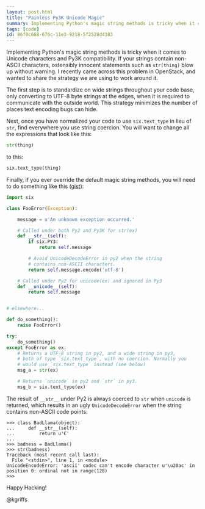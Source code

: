 ```yaml
---
layout: post.html
title: "Painless Py3K Unicode Magic"
summary: Implementing Python's magic string methods is tricky when it comes to Unicode characters and Py3K compatibility. I recently came across this problem in OpenStack, and wanted to share the strategy we are using to work around the issue.
tags: [code]
id: 86f0c668-676c-11e3-9218-5f2528d4383
---
```


Implementing Python's magic string methods is tricky when it comes to Unicode characters and Py3K compatibility. If your strings contain non-ASCII characters, ostensibly innocent statements such as `str(thing)` blow up without warning. I recently came across this problem in OpenStack, and wanted to share the strategy we are using to work around it.

The first step is to standardize on wide strings throughout your code base, only converting to UTF-8 byte strings at the edges, when it is required to communicate with the outside world. This strategy minimizes the number of places text encoding bugs can hide.

Next, once you have normalized your code to use `six.text_type` in lieu of `str`, find everywhere  you use string coercion. You will want to change all the expressions that look like this:

```python
str(thing)
```

to this:

```python
six.text_type(thing)
```

Finally, if you ever override the default magic string methods, you will need to do something like this ([gist](https://gist.github.com/kgriffs/7951625)):

```python
import six

class FooError(Exception):

    message = u'An unknown exception occurred.'

    # Called under both Py2 and Py3K for str(ex)
    def __str__(self):
        if six.PY3:
            return self.message

        # Avoid UnicodeDecodeError in py2 when the string
        # contains non-ASCII characters.
        return self.message.encode('utf-8')

    # Called under Py2 for unicode(ex) and ignored in Py3
    def __unicode__(self):
        return self.message


# elsewhere...

def do_something():
    raise FooError()

try:
    do_something()
except FooError as ex:
    # Returns a UTF-8 string in py2, and a wide string in py3,
    # both of type `six.text_type`, with no coercion. Normally you
    # would use `six.text_type` instead (see below)
    msg_a = str(ex)

    # Returns `unicode` in py2 and `str` in py3.
    msg_b = six.text_type(ex)
```

The result of `__str__` under Py2 is always coerced to `str` when `unicode` is returned, which results in an ugly `UnicodeDecodeError` when the string contains non-ASCII code points:

```pycon
>>> class BadLlama(object):
...     def __str__(self):
...         return u'€'
...
>>> badness = BadLlama()
>>> str(badness)
Traceback (most recent call last):
  File "<stdin>", line 1, in <module>
UnicodeEncodeError: 'ascii' codec can't encode character u'\u20ac' in position 0: ordinal not in range(128)
>>>

```

Happy Hacking!

@kgriffs

<br>
